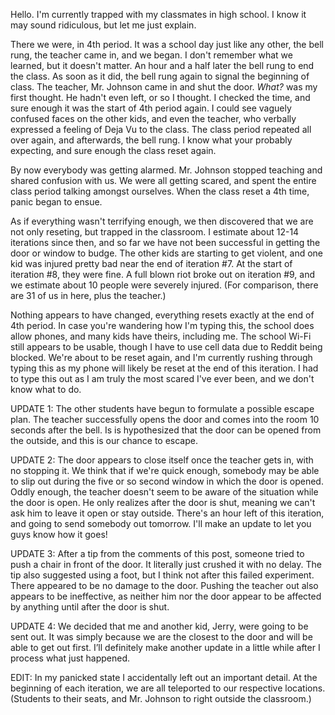 Hello. I'm currently trapped with my classmates in high school. I know it may sound ridiculous, but let me just explain.

There we were, in 4th period. It was a school day just like any other, the bell rung, the teacher came in, and we began. I don't remember what we learned, but it doesn't matter. An hour and a half later the bell rung to end the class. As soon as it did, the bell rung again to signal the beginning of class. The teacher, Mr. Johnson came in and shut the door. *What?* was my first thought. He hadn't even left, or so I thought. I checked the time, and sure enough it was the start of 4th period again. I could see vaguely confused faces on the other kids, and even the teacher, who verbally expressed a feeling of Deja Vu to the class. The class period repeated all over again, and afterwards, the bell rung. I know what your probably expecting, and sure enough the class reset again.

By now everybody was getting alarmed. Mr. Johnson stopped teaching and shared confusion with us. We were all getting scared, and spent the entire class period talking amongst ourselves. When the class reset a 4th time, panic began to ensue.

As if everything wasn't terrifying enough, we then discovered that we are not only reseting, but trapped in the classroom. I estimate about 12-14 iterations since then, and so far we have not been successful in getting the door or window to budge. The other kids are starting to get violent, and one kid was injured pretty bad near the end of iteration #7. At the start of iteration #8, they were fine. A full blown riot broke out on iteration #9, and we estimate about 10 people were severely injured. (For comparison, there are 31 of us in here, plus the teacher.)

Nothing appears to have changed, everything resets exactly at the end of 4th period. In case you're wandering how I'm typing this, the school does allow phones, and many kids have theirs, including me. The school Wi-Fi still appears to be usable, though I have to use cell data due to Reddit being blocked. We're about to be reset again, and I'm currently rushing through typing this as my phone will likely be reset at the end of this iteration. I had to type this out as I am truly the most scared I've ever been, and we don't know what to do.  


UPDATE 1: The other students have begun to formulate a possible escape plan. The teacher successfully opens the door and comes into the room 10 seconds after the bell. Is is hypothesized that the door can be opened from the outside, and this is our chance to escape.

UPDATE 2: The door appears to close itself once the teacher gets in, with no stopping it. We think that if we're quick enough, somebody may be able to slip out during the five or so second window in which the door is opened. Oddly enough, the teacher doesn't seem to be aware of the situation while the door is open. He only realizes after the door is shut, meaning we can't ask him to leave it open or stay outside. There's an hour left of this iteration, and going to send somebody out tomorrow. I'll make an update to let you guys know how it goes!

UPDATE 3: After a tip from the comments of this post, someone tried to push a chair in front of the door. It literally just crushed it with no delay. The tip also suggested using a foot, but I think not after this failed experiment. There appeared to be no damage to the door. Pushing the teacher out also appears to be ineffective, as neither him nor the door appear to be affected by anything until after the door is shut.

UPDATE 4: We decided that me and another kid, Jerry, were going to be sent out. It was simply because we are the closest to the door and will be able to get out first. I’ll definitely make another update in a little while after I process what just happened.

EDIT: In my panicked state I accidentally left out an important detail. At the beginning of each iteration, we are all teleported to our respective locations. (Students to their seats, and Mr. Johnson to right outside the classroom.)